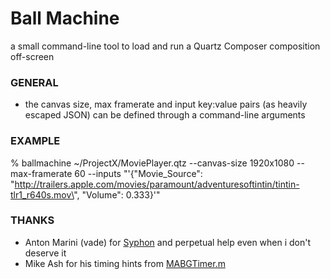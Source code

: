
# Ball Machine
a small command-line tool to load and run a Quartz Composer composition off-screen

### GENERAL
- the canvas size, max framerate and input key:value pairs (as heavily escaped JSON) can be defined through a command-line arguments

### EXAMPLE
% ballmachine ~/ProjectX/MoviePlayer.qtz --canvas-size 1920x1080 --max-framerate 60 --inputs "'{\"Movie_Source\": \"http://trailers.apple.com/movies/paramount/adventuresoftintin/tintin-tlr1_r640s.mov\", \"Volume\": 0.333}'"

### THANKS
- Anton Marini (vade) for [Syphon](http://syphon.v002.info/) and perpetual help even when i don't deserve it
- Mike Ash for his timing hints from [MABGTimer.m](https://github.com/mikeash/MABGTimer/blob/master/Source/MABGTimer.m)
